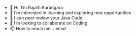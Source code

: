 - 👋 Hi, I’m Rajath Karangara
- 👀 I’m interested in learning and exploring new opportunities
- 🌱 I can peer review your Java Code
- 💞️ I’m looking to collaborate on Coding
- 📫 How to reach me ...email

<!---
rajathk2003/rajathk2003 is a ✨ special ✨ repository because its `README.md` (this file) appears on your GitHub profile.
You can click the Preview link to take a look at your changes.
--->
